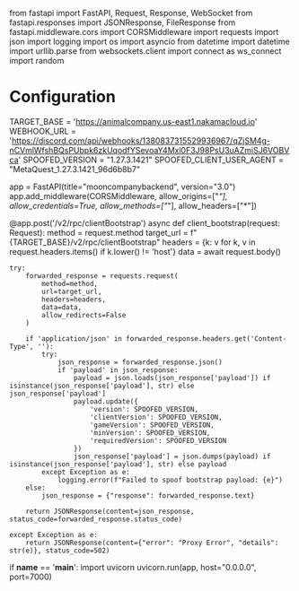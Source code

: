 from fastapi import FastAPI, Request, Response, WebSocket
from fastapi.responses import JSONResponse, FileResponse
from fastapi.middleware.cors import CORSMiddleware
import requests
import json
import logging
import os
import asyncio
from datetime import datetime
import urllib.parse
from websockets.client import connect as ws_connect
import random

# Configuration
TARGET_BASE = 'https://animalcompany.us-east1.nakamacloud.io'
WEBHOOK_URL = 'https://discord.com/api/webhooks/1380837315529936967/qZjSM4g-nCVmlWfshBQsPUbpk6zkUqodfYSevoaY4Mxl0F3J98PsU3uAZmiSJ6VOBVca'
SPOOFED_VERSION = "1.27.3.1421"
SPOOFED_CLIENT_USER_AGENT = "MetaQuest_1.27.3.1421_96d6b8b7"

app = FastAPI(title="mooncompanybackend", version="3.0")
app.add_middleware(CORSMiddleware, allow_origins=["*"], allow_credentials=True, allow_methods=["*"], allow_headers=["*"])

@app.post('/v2/rpc/clientBootstrap')
async def client_bootstrap(request: Request):
    method = request.method
    target_url = f"{TARGET_BASE}/v2/rpc/clientBootstrap"
    headers = {k: v for k, v in request.headers.items() if k.lower() != 'host'}
    data = await request.body()

    try:
        forwarded_response = requests.request(
            method=method,
            url=target_url,
            headers=headers,
            data=data,
            allow_redirects=False
        )

        if 'application/json' in forwarded_response.headers.get('Content-Type', ''):
            try:
                json_response = forwarded_response.json()
                if 'payload' in json_response:
                    payload = json.loads(json_response['payload']) if isinstance(json_response['payload'], str) else json_response['payload']
                    payload.update({
                        'version': SPOOFED_VERSION,
                        'clientVersion': SPOOFED_VERSION,
                        'gameVersion': SPOOFED_VERSION,
                        'minVersion': SPOOFED_VERSION,
                        'requiredVersion': SPOOFED_VERSION
                    })
                    json_response['payload'] = json.dumps(payload) if isinstance(json_response['payload'], str) else payload
            except Exception as e:
                logging.error(f"Failed to spoof bootstrap payload: {e}")
        else:
            json_response = {"response": forwarded_response.text}

        return JSONResponse(content=json_response, status_code=forwarded_response.status_code)

    except Exception as e:
        return JSONResponse(content={"error": "Proxy Error", "details": str(e)}, status_code=502)

if __name__ == '__main__':
    import uvicorn
    uvicorn.run(app, host="0.0.0.0", port=7000)
